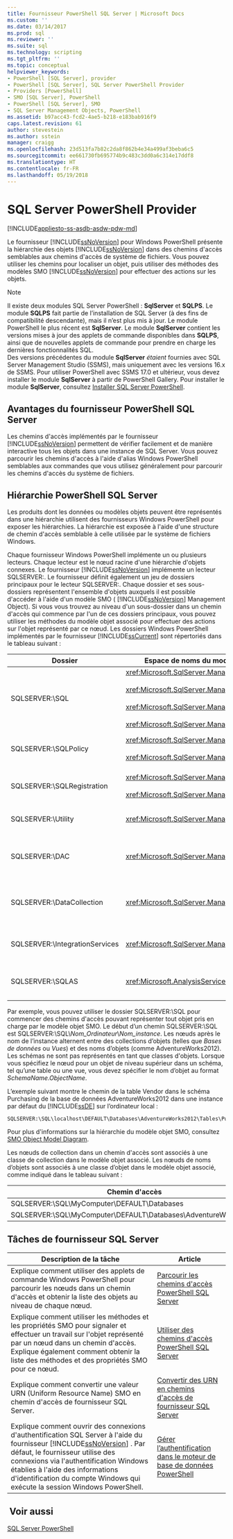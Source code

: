 ```yaml
---
title: Fournisseur PowerShell SQL Server | Microsoft Docs
ms.custom: ''
ms.date: 03/14/2017
ms.prod: sql
ms.reviewer: ''
ms.suite: sql
ms.technology: scripting
ms.tgt_pltfrm: ''
ms.topic: conceptual
helpviewer_keywords:
- PowerShell [SQL Server], provider
- PowerShell [SQL Server], SQL Server PowerShell Provider
- Providers [PowerShell]
- SMO [SQL Server], PowerShell
- PowerShell [SQL Server], SMO
- SQL Server Management Objects, PowerShell
ms.assetid: b97acc43-fcd2-4ae5-b218-e183bab916f9
caps.latest.revision: 61
author: stevestein
ms.author: sstein
manager: craigg
ms.openlocfilehash: 23d513fa7b82c2da8f862b4e34a499af3beba6c5
ms.sourcegitcommit: ee661730fb695774b9c483c3dd0a6c314e17ddf8
ms.translationtype: HT
ms.contentlocale: fr-FR
ms.lasthandoff: 05/19/2018
---
```

# <a name="sql-server-powershell-provider"></a>SQL Server PowerShell Provider
[!INCLUDE[appliesto-ss-asdb-asdw-pdw-md](../includes/appliesto-ss-asdb-asdw-pdw-md.md)]

Le fournisseur [!INCLUDE[ssNoVersion](../includes/ssnoversion-md.md)] pour Windows PowerShell présente la hiérarchie des objets [!INCLUDE[ssNoVersion](../includes/ssnoversion-md.md)] dans des chemins d'accès semblables aux chemins d'accès de système de fichiers. Vous pouvez utiliser les chemins pour localiser un objet, puis utiliser des méthodes des modèles SMO [!INCLUDE[ssNoVersion](../includes/ssnoversion-md.md)] pour effectuer des actions sur les objets.  
  
> [!NOTE]
> Il existe deux modules SQL Server PowerShell : **SqlServer** et **SQLPS**. Le module **SQLPS** fait partie de l’installation de SQL Server (à des fins de compatibilité descendante), mais il n’est plus mis à jour. Le module PowerShell le plus récent est **SqlServer**. Le module **SqlServer** contient les versions mises à jour des applets de commande disponibles dans **SQLPS**, ainsi que de nouvelles applets de commande pour prendre en charge les dernières fonctionnalités SQL.  
> Des versions précédentes du module **SqlServer** *étaient* fournies avec SQL Server Management Studio (SSMS), mais uniquement avec les versions 16.x de SSMS. Pour utiliser PowerShell avec SSMS 17.0 et ultérieur, vous devez installer le module **SqlServer** à partir de PowerShell Gallery.
> Pour installer le module **SqlServer**, consultez [Installer SQL Server PowerShell](download-sql-server-ps-module.md).


## <a name="benefits-of-the-sql-server-powershell-provider"></a>Avantages du fournisseur PowerShell SQL Server  
 Les chemins d'accès implémentés par le fournisseur [!INCLUDE[ssNoVersion](../includes/ssnoversion-md.md)] permettent de vérifier facilement et de manière interactive tous les objets dans une instance de SQL Server. Vous pouvez parcourir les chemins d'accès à l'aide d'alias Windows PowerShell semblables aux commandes que vous utilisez généralement pour parcourir les chemins d'accès du système de fichiers.  
  
## <a name="the-sql-server-powershell-hierarchy"></a>Hiérarchie PowerShell SQL Server  
 Les produits dont les données ou modèles objets peuvent être représentés dans une hiérarchie utilisent des fournisseurs Windows PowerShell pour exposer les hiérarchies. La hiérarchie est exposée à l'aide d'une structure de chemin d'accès semblable à celle utilisée par le système de fichiers Windows.  
  
 Chaque fournisseur Windows PowerShell implémente un ou plusieurs lecteurs. Chaque lecteur est le nœud racine d'une hiérarchie d'objets connexes. Le fournisseur [!INCLUDE[ssNoVersion](../includes/ssnoversion-md.md)] implémente un lecteur SQLSERVER:. Le fournisseur définit également un jeu de dossiers principaux pour le lecteur SQLSERVER:. Chaque dossier et ses sous-dossiers représentent l'ensemble d'objets auxquels il est possible d'accéder à l'aide d'un modèle SMO ( [!INCLUDE[ssNoVersion](../includes/ssnoversion-md.md)] Management Object). Si vous vous trouvez au niveau d'un sous-dossier dans un chemin d'accès qui commence par l'un de ces dossiers principaux, vous pouvez utiliser les méthodes du modèle objet associé pour effectuer des actions sur l'objet représenté par ce nœud. Les dossiers Windows PowerShell implémentés par le fournisseur [!INCLUDE[ssCurrent](../includes/sscurrent-md.md)] sont répertoriés dans le tableau suivant :  
  
|Dossier|Espace de noms du modèle objet SQL Server|Objets|  
|------------|---------------------------------------|-------------|  
|SQLSERVER:\SQL|<xref:Microsoft.SqlServer.Management.Smo><br /><br /> <xref:Microsoft.SqlServer.Management.Smo.Agent><br /><br /> <xref:Microsoft.SqlServer.Management.Smo.Broker><br /><br /> <xref:Microsoft.SqlServer.Management.Smo.Mail>|Objets de base de données, tels que les tables, les vues et les procédures stockées.|  
|SQLSERVER:\SQLPolicy|<xref:Microsoft.SqlServer.Management.Dmf><br /><br /> <xref:Microsoft.SqlServer.Management.Facets>|Objets de la Gestion basée sur des stratégies, tels que les stratégies et les facettes.|  
|SQLSERVER:\SQLRegistration|<xref:Microsoft.SqlServer.Management.RegisteredServers><br /><br /> <xref:Microsoft.SqlServer.Management.Smo.RegSvrEnum>|Objets de serveurs inscrits, tels que des groupes de serveurs et des serveurs inscrits.|  
|SQLSERVER:\Utility|<xref:Microsoft.SqlServer.Management.Utility>|Objets utilitaires, tels que les instances gérées du [!INCLUDE[ssDE](../includes/ssde-md.md)].|  
|SQLSERVER:\DAC|<xref:Microsoft.SqlServer.Management.DAC>|Objets d'application de couche Données tels que les packages de DAC, et opérations telles que le déploiement d'une DAC.|  
|SQLSERVER:\DataCollection|<xref:Microsoft.SqlServer.Management.Collector>|Objets du collecteur de données tels que les jeux d'éléments de collecte et magasins de configuration.|  
|SQLSERVER:\IntegrationServices|<xref:Microsoft.SqlServer.Management.IntegrationServices>|[!INCLUDE[ssISnoversion](../includes/ssisnoversion-md.md)] tels que les projets, les packages et les environnements.|  
|SQLSERVER:\SQLAS|<xref:Microsoft.AnalysisServices>|[!INCLUDE[ssASnoversion](../includes/ssasnoversion-md.md)] tels que des cubes, des agrégations et des dimensions.|  
  
 Par exemple, vous pouvez utiliser le dossier SQLSERVER:\SQL pour commencer des chemins d'accès pouvant représenter tout objet pris en charge par le modèle objet SMO. Le début d’un chemin SQLSERVER:\SQL est SQLSERVER:\SQL\\*Nom_Ordinateur*\\*Nom_instance*. Les nœuds après le nom de l’instance alternent entre des collections d’objets (telles que *Bases de données* ou *Vues*) et des noms d’objets (comme AdventureWorks2012). Les schémas ne sont pas représentés en tant que classes d'objets. Lorsque vous spécifiez le nœud pour un objet de niveau supérieur dans un schéma, tel qu’une table ou une vue, vous devez spécifier le nom d’objet au format *SchemaName.ObjectName*.  
  
 L’exemple suivant montre le chemin de la table Vendor dans le schéma Purchasing de la base de données AdventureWorks2012 dans une instance par défaut du [!INCLUDE[ssDE](../includes/ssde-md.md)] sur l’ordinateur local :  
  
```  
SQLSERVER:\SQL\localhost\DEFAULT\Databases\AdventureWorks2012\Tables\Purchasing.Vendor  
```  
  
 Pour plus d'informations sur la hiérarchie du modèle objet SMO, consultez [SMO Object Model Diagram](../relational-databases/server-management-objects-smo/smo-object-model-diagram.md).  
  
 Les nœuds de collection dans un chemin d'accès sont associés à une classe de collection dans le modèle objet associé. Les nœuds de noms d’objets sont associés à une classe d’objet dans le modèle objet associé, comme indiqué dans le tableau suivant :  
  
|Chemin d'accès|Classe SMO|  
|----------|---------------|  
|SQLSERVER:\SQL\MyComputer\DEFAULT\Databases|<xref:Microsoft.SqlServer.Management.Smo.DatabaseCollection>|  
|SQLSERVER:\SQL\MyComputer\DEFAULT\Databases\AdventureWorks2012|<xref:Microsoft.SqlServer.Management.Smo.Database>|  
  
## <a name="sql-server-provider-tasks"></a>Tâches de fournisseur SQL Server  
  
|Description de la tâche|Article|  
|----------------------|-----------|  
|Explique comment utiliser des applets de commande Windows PowerShell pour parcourir les nœuds dans un chemin d'accès et obtenir la liste des objets au niveau de chaque nœud.|[Parcourir les chemins d'accès PowerShell SQL Server](navigate-sql-server-powershell-paths.md)|  
|Explique comment utiliser les méthodes et les propriétés SMO pour signaler et effectuer un travail sur l'objet représenté par un nœud dans un chemin d'accès. Explique également comment obtenir la liste des méthodes et des propriétés SMO pour ce nœud.|[Utiliser des chemins d'accès PowerShell SQL Server](work-with-sql-server-powershell-paths.md)|  
|Explique comment convertir une valeur URN (Uniform Resource Name) SMO en chemin d'accès de fournisseur SQL Server.|[Convertir des URN en chemins d'accès de fournisseur SQL Server](https://docs.microsoft.com/powershell/module/sqlserver/Convert-UrnToPath)|  
|Explique comment ouvrir des connexions d'authentification SQL Server à l'aide du fournisseur [!INCLUDE[ssNoVersion](../includes/ssnoversion-md.md)] . Par défaut, le fournisseur utilise des connexions via l'authentification Windows établies à l'aide des informations d'identification du compte Windows qui exécute la session Windows PowerShell.|[Gérer l’authentification dans le moteur de base de données PowerShell](manage-authentication-in-database-engine-powershell.md)|  
  
## <a name="see-also"></a> Voir aussi  
 [SQL Server PowerShell](sql-server-powershell.md)  
  
  

